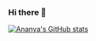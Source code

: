 ### Hi there 👋

<!--
**ananyahjha93/ananyahjha93** is a ✨ _special_ ✨ repository because its `README.md` (this file) appears on your GitHub profile.

Here are some ideas to get you started:

- 🔭 I’m currently working on ...
- 🌱 I’m currently learning ...
- 👯 I’m looking to collaborate on ...
- 🤔 I’m looking for help with ...
- 💬 Ask me about ...
- 📫 How to reach me: ...
- 😄 Pronouns: ...
- ⚡ Fun fact: ...
-->

[![Ananya's GitHub stats](https://github-readme-stats.vercel.app/api?username=ananyahjha93&count_private=true&show_icons=true&theme=tokyonight)](https://github.com/anuraghazra/github-readme-stats)
